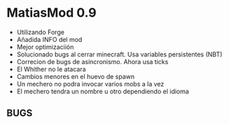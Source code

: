 ﻿MatiasMod 0.9
=============

* Utilizando Forge
* Añadida INFO del mod
* Mejor optimizaciión
* Solucionado bugs al cerrar minecraft. Usa variables persistentes (NBT)
* Correcion de bugs de asincronismo. Ahora usa ticks
* El Whither no le atacara
* Cambios menores en el huevo de spawn
* Un mechero no podra invocar varios mobs a la vez
* El mechero tendra un nombre u otro dependiendo el idioma


BUGS
----
